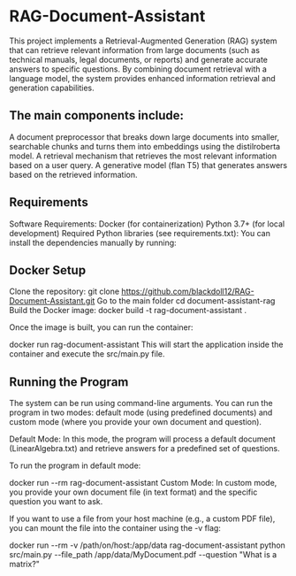 # RAG-Document-Assistant
This project implements a Retrieval-Augmented Generation (RAG) system that can retrieve relevant information from large documents (such as technical manuals, legal documents, or reports) and generate accurate answers to specific questions.
By combining document retrieval with a language model, the system provides enhanced information retrieval and generation capabilities.

## The main components include:

A document preprocessor that breaks down large documents into smaller, searchable chunks and turns them into embeddings using the distilroberta model.
A retrieval mechanism that retrieves the most relevant information based on a user query.
A generative model (flan T5) that generates answers based on the retrieved information.

## Requirements
Software Requirements:
Docker (for containerization)
Python 3.7+ (for local development)
Required Python libraries (see requirements.txt):
You can install the dependencies manually by running:

## Docker Setup
Clone the repository:
git clone https://github.com/blackdoll12/RAG-Document-Assistant.git
Go to the main folder
cd document-assistant-rag
Build the Docker image:
docker build -t rag-document-assistant .

Once the image is built, you can run the container:

docker run  rag-document-assistant
This will start the application inside the container and execute the src/main.py file.

## Running the Program

The system can be run using command-line arguments. You can run the program in two modes: default mode (using predefined documents) and custom mode (where you provide your own document and question).

Default Mode: In this mode, the program will process a default document (LinearAlgebra.txt) and retrieve answers for a predefined set of questions.

To run the program in default mode:

docker run --rm rag-document-assistant 
Custom Mode: 
In custom mode, you provide your own document file (in text format) and the specific question you want to ask.

If you want to use a file from your host machine (e.g., a custom PDF file), you can mount the file into the container using the -v flag:

docker run --rm -v /path/on/host:/app/data rag-document-assistant python src/main.py --file_path /app/data/MyDocument.pdf --question "What is a matrix?"

